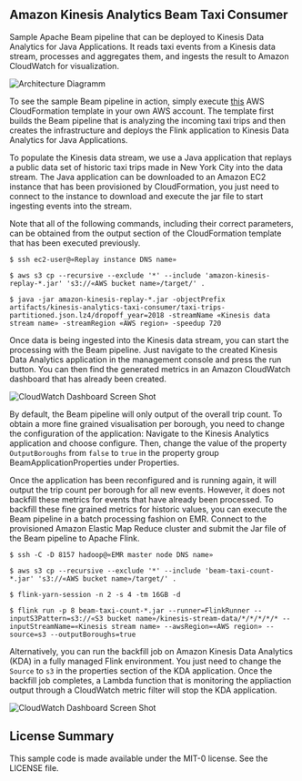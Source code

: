 ## Amazon Kinesis Analytics Beam Taxi Consumer

Sample Apache Beam pipeline that can be deployed to Kinesis Data Analytics for Java Applications. It reads taxi events from a Kinesis data stream, processes and aggregates them, and ingests the result to Amazon CloudWatch for visualization.

![Architecture Diagramm](misc/architecture.png?raw=true)

To see the sample Beam pipeline in action, simply execute [this](cdk/cdk.out/BeamTaxiCount-Complete.template.json) AWS CloudFormation template in your own AWS account. The template first builds the Beam pipeline that is analyzing the incoming taxi trips and then creates the infrastructure and deploys the Flink application to Kinesis Data Analytics for Java Applications.

To populate the Kinesis data stream, we use a Java application that replays a public data set of historic taxi trips made in New York City into the data stream. The Java application can be downloaded to an Amazon EC2 instance that has been provisioned by CloudFormation, you just need to connect to the instance to download and execute the jar file to start ingesting events into the stream.

Note that all of the following commands, including their correct parameters, can be obtained from the output section of the CloudFormation template that has been executed previously.

```
$ ssh ec2-user@«Replay instance DNS name»

$ aws s3 cp --recursive --exclude '*' --include 'amazon-kinesis-replay-*.jar' 's3://«AWS bucket name»/target/' .

$ java -jar amazon-kinesis-replay-*.jar -objectPrefix artifacts/kinesis-analytics-taxi-consumer/taxi-trips-partitioned.json.lz4/dropoff_year=2018 -streamName «Kinesis data stream name» -streamRegion «AWS region» -speedup 720
```

Once data is being ingested into the Kinesis data stream, you can start the processing with the Beam pipeline. Just navigate to the created Kinesis Data Analytics application in the management console and press the run button. You can then find the generated metrics in an Amazon CloudWatch dashboard that has already been created.


![CloudWatch Dashboard Screen Shot](misc/cloudwatch-dashboard-screenshot.png?raw=true)

By default, the Beam pipeline will only output of the overall trip count. To obtain a more fine grained visualisation per borough, you need to change the configuration of the application: Navigate to the Kinesis Analytics application and choose configure. Then, change the value of the property `OutputBoroughs` from `false` to `true` in the property group BeamApplicationProperties under Properties.

Once the application has been reconfigured and is running again, it will output the trip count per borough for all new events. However, it does not backfill these metrics for events that have already been processed. To backfill these fine grained metrics for historic values, you can execute the Beam pipeline in a batch processing fashion on EMR. Connect to the provisioned Amazon Elastic Map Reduce cluster and submit the Jar file of the Beam pipeline to Apache Flink.

```
$ ssh -C -D 8157 hadoop@«EMR master node DNS name»

$ aws s3 cp --recursive --exclude '*' --include 'beam-taxi-count-*.jar' 's3://«AWS bucket name»/target/' .

$ flink-yarn-session -n 2 -s 4 -tm 16GB -d

$ flink run -p 8 beam-taxi-count-*.jar --runner=FlinkRunner --inputS3Pattern=s3://«S3 bucket name»/kinesis-stream-data/*/*/*/*/* --inputStreamName=«Kinesis stream name» --awsRegion=«AWS region» --source=s3 --outputBoroughs=true
```

Alternatively, you can run the backfill job on Amazon Kinesis Data Analytics (KDA) in a fully managed Flink environment. You just need to change the `Source` to `s3` in the  properties section of the KDA application. Once the backfill job completes, a Lambda function that is monitoring the appliaction output through a CloudWatch metric filter will stop the KDA application.

![CloudWatch Dashboard Screen Shot](misc/cloudwatch-dashboard-screenshot-boroughs.png?raw=true)

## License Summary

This sample code is made available under the MIT-0 license. See the LICENSE file.
